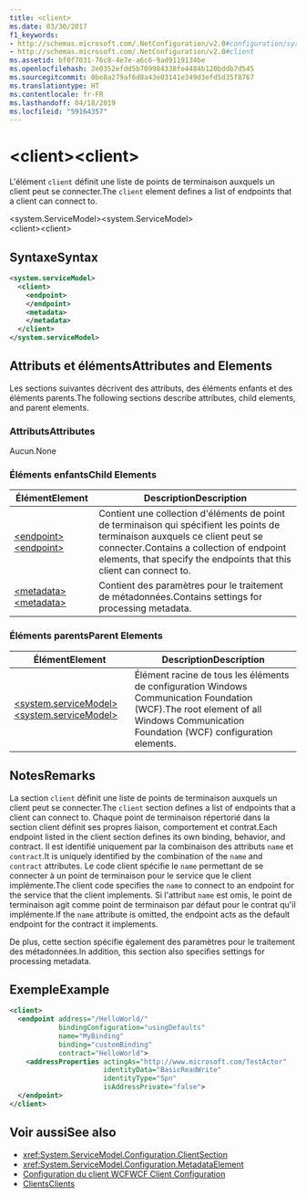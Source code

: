 ```yaml
---
title: <client>
ms.date: 03/30/2017
f1_keywords:
- http://schemas.microsoft.com/.NetConfiguration/v2.0#configuration/system.ServiceModel/client
- http://schemas.microsoft.com/.NetConfiguration/v2.0#client
ms.assetid: bf0f7031-76c8-4e7e-a6c6-9ad9119134be
ms.openlocfilehash: 2e0352efdd5b709984338fe4484b120bddb7d545
ms.sourcegitcommit: 0be8a279af6d8a43e03141e349d3efd5d35f8767
ms.translationtype: HT
ms.contentlocale: fr-FR
ms.lasthandoff: 04/18/2019
ms.locfileid: "59164357"
---
```

# <a name="client"></a><span data-ttu-id="a13d6-101">\<client></span><span class="sxs-lookup"><span data-stu-id="a13d6-101">\<client></span></span>
<span data-ttu-id="a13d6-102">L'élément `client` définit une liste de points de terminaison auxquels un client peut se connecter.</span><span class="sxs-lookup"><span data-stu-id="a13d6-102">The `client` element defines a list of endpoints that a client can connect to.</span></span>  
  
 <span data-ttu-id="a13d6-103">\<system.ServiceModel></span><span class="sxs-lookup"><span data-stu-id="a13d6-103">\<system.ServiceModel></span></span>  
<span data-ttu-id="a13d6-104">\<client></span><span class="sxs-lookup"><span data-stu-id="a13d6-104">\<client></span></span>  
  
## <a name="syntax"></a><span data-ttu-id="a13d6-105">Syntaxe</span><span class="sxs-lookup"><span data-stu-id="a13d6-105">Syntax</span></span>  
  
```xml  
<system.serviceModel>
  <client>
    <endpoint>
    </endpoint>
    <metadata>
    </metadata>
  </client>
</system.serviceModel>
```  
  
## <a name="attributes-and-elements"></a><span data-ttu-id="a13d6-106">Attributs et éléments</span><span class="sxs-lookup"><span data-stu-id="a13d6-106">Attributes and Elements</span></span>  
 <span data-ttu-id="a13d6-107">Les sections suivantes décrivent des attributs, des éléments enfants et des éléments parents.</span><span class="sxs-lookup"><span data-stu-id="a13d6-107">The following sections describe attributes, child elements, and parent elements.</span></span>  
  
### <a name="attributes"></a><span data-ttu-id="a13d6-108">Attributs</span><span class="sxs-lookup"><span data-stu-id="a13d6-108">Attributes</span></span>  
 <span data-ttu-id="a13d6-109">Aucun.</span><span class="sxs-lookup"><span data-stu-id="a13d6-109">None</span></span>  
  
### <a name="child-elements"></a><span data-ttu-id="a13d6-110">Éléments enfants</span><span class="sxs-lookup"><span data-stu-id="a13d6-110">Child Elements</span></span>  
  
|<span data-ttu-id="a13d6-111">Élément</span><span class="sxs-lookup"><span data-stu-id="a13d6-111">Element</span></span>|<span data-ttu-id="a13d6-112">Description</span><span class="sxs-lookup"><span data-stu-id="a13d6-112">Description</span></span>|  
|-------------|-----------------|  
|[<span data-ttu-id="a13d6-113">\<endpoint></span><span class="sxs-lookup"><span data-stu-id="a13d6-113">\<endpoint></span></span>](../../../../../docs/framework/configure-apps/file-schema/wcf/endpoint-of-client.md)|<span data-ttu-id="a13d6-114">Contient une collection d'éléments de point de terminaison qui spécifient les points de terminaison auxquels ce client peut se connecter.</span><span class="sxs-lookup"><span data-stu-id="a13d6-114">Contains a collection of endpoint elements, that specify the endpoints that this client can connect to.</span></span>|  
|[<span data-ttu-id="a13d6-115">\<metadata></span><span class="sxs-lookup"><span data-stu-id="a13d6-115">\<metadata></span></span>](../../../../../docs/framework/configure-apps/file-schema/wcf/metadata.md)|<span data-ttu-id="a13d6-116">Contient des paramètres pour le traitement de métadonnées.</span><span class="sxs-lookup"><span data-stu-id="a13d6-116">Contains settings for processing metadata.</span></span>|  
  
### <a name="parent-elements"></a><span data-ttu-id="a13d6-117">Éléments parents</span><span class="sxs-lookup"><span data-stu-id="a13d6-117">Parent Elements</span></span>  
  
|<span data-ttu-id="a13d6-118">Élément</span><span class="sxs-lookup"><span data-stu-id="a13d6-118">Element</span></span>|<span data-ttu-id="a13d6-119">Description</span><span class="sxs-lookup"><span data-stu-id="a13d6-119">Description</span></span>|  
|-------------|-----------------|  
|[<span data-ttu-id="a13d6-120">\<system.serviceModel></span><span class="sxs-lookup"><span data-stu-id="a13d6-120">\<system.serviceModel></span></span>](../../../../../docs/framework/configure-apps/file-schema/wcf/system-servicemodel.md)|<span data-ttu-id="a13d6-121">Élément racine de tous les éléments de configuration Windows Communication Foundation (WCF).</span><span class="sxs-lookup"><span data-stu-id="a13d6-121">The root element of all Windows Communication Foundation (WCF) configuration elements.</span></span>|  
  
## <a name="remarks"></a><span data-ttu-id="a13d6-122">Notes</span><span class="sxs-lookup"><span data-stu-id="a13d6-122">Remarks</span></span>  
 <span data-ttu-id="a13d6-123">La section `client` définit une liste de points de terminaison auxquels un client peut se connecter.</span><span class="sxs-lookup"><span data-stu-id="a13d6-123">The `client` section defines a list of endpoints that a client can connect to.</span></span> <span data-ttu-id="a13d6-124">Chaque point de terminaison répertorié dans la section client définit ses propres liaison, comportement et contrat.</span><span class="sxs-lookup"><span data-stu-id="a13d6-124">Each endpoint listed in the client section defines its own binding, behavior, and contract.</span></span> <span data-ttu-id="a13d6-125">Il est identifié uniquement par la combinaison des attributs `name` et `contract`.</span><span class="sxs-lookup"><span data-stu-id="a13d6-125">It is uniquely identified by the combination of the `name` and `contract` attributes.</span></span> <span data-ttu-id="a13d6-126">Le code client spécifie le `name` permettant de se connecter à un point de terminaison pour le service que le client implémente.</span><span class="sxs-lookup"><span data-stu-id="a13d6-126">The client code specifies the `name` to connect to an endpoint for the service that the client implements.</span></span> <span data-ttu-id="a13d6-127">Si l'attribut `name` est omis, le point de terminaison agit comme point de terminaison par défaut pour le contrat qu'il implémente.</span><span class="sxs-lookup"><span data-stu-id="a13d6-127">If the `name` attribute is omitted, the endpoint acts as the default endpoint for the contract it implements.</span></span>  
  
 <span data-ttu-id="a13d6-128">De plus, cette section spécifie également des paramètres pour le traitement des métadonnées.</span><span class="sxs-lookup"><span data-stu-id="a13d6-128">In addition, this section also specifies settings for processing metadata.</span></span>  
  
## <a name="example"></a><span data-ttu-id="a13d6-129">Exemple</span><span class="sxs-lookup"><span data-stu-id="a13d6-129">Example</span></span>  
  
```xml  
<client>
  <endpoint address="/HelloWorld/"
            bindingConfiguration="usingDefaults"
            name="MyBinding"
            binding="customBinding"
            contract="HelloWorld">
    <addressProperties actingAs="http://www.microsoft.com/TestActor"
                       identityData="BasicReadWrite"
                       identityType="Spn"
                       isAddressPrivate="false">
  </endpoint>
</client>
```  
  
## <a name="see-also"></a><span data-ttu-id="a13d6-130">Voir aussi</span><span class="sxs-lookup"><span data-stu-id="a13d6-130">See also</span></span>

- <xref:System.ServiceModel.Configuration.ClientSection>
- <xref:System.ServiceModel.Configuration.MetadataElement>
- [<span data-ttu-id="a13d6-131">Configuration du client WCF</span><span class="sxs-lookup"><span data-stu-id="a13d6-131">WCF Client Configuration</span></span>](../../../../../docs/framework/wcf/feature-details/client-configuration.md)
- [<span data-ttu-id="a13d6-132">Clients</span><span class="sxs-lookup"><span data-stu-id="a13d6-132">Clients</span></span>](../../../../../docs/framework/wcf/feature-details/clients.md)
